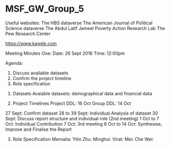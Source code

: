 # MSF_GW_Group_5


Useful websites:
The HBS dataverse
The American Journal of Political Science dataverse 
The Abdul Latif Jameel Poverty Action Research Lab 
The Pew Research Center

https://www.kaggle.com

Meeting Minutes One:
Date: 26 Sept 2016
Time: 12:00pm

Agenda:
1) Discuss available datasets 
2) Confirm the project timeline
3) Role specification

1. Datasets
Avaiable datasets: demographical data and financial data

2. Project Timelines
Project DDL: 16 Oct
Group DDL: 14 Oct

27 Sept: Confirm dataset
28 to 39 Sept: Individual Analysis of dataset
30 Sept: Discuss report structure and individual role (2nd meeting)
1 Oct to 7 Oct: Individual Contribution
7 Oct: 3rd meeting
8 Oct to 14 Oct: Synthesise, Improve and Finalise the Report

3. Role Specification
Mernalia:
Yilin Zhu: 
Minghui:
Virat:
Mei:
Che Wei: 


